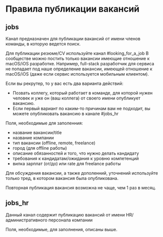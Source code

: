 # Правила публикации вакансий

## jobs

Канал предназначен для публикации вакансий от имени членов команды, в которую ведется поиск.

Для публикации резюме/CV используйте канал #looking_for_a_job
В сообществе можно постить только вакансии имеющие отношение к macOS/iOS разработке.
Например, full-stack разработчик для сервиса не попадает под наше определение вакансии, имеющей отношение к macOS/iOS (даже если сервис используется мобильным клиентом).

Если вы рекрутер, то у вас есть два варианта действий:
 - Позвать коллегу, который работает в команде, для которой нужен человек и уже он (ваш коллега) от своего имени опубликует вакансию.
 - Если первый вариант по каким-то причинам вам не подходит, вы можете опубликовать вакансию в канале #jobs_hr

Поля, необходимые для заполенния:
  - название вакансии/title
  - название компании
  - тип вакансии (offline, remote, freelance)
  - город (для offline работы)
  - описание обязанностей и того, что нужно делать кандидату
  - требования к кандидатам/ожидания к уровню компетенций
  - вилка зарплат (от/до) или rate для freelance работы

Для обсуждения вакансии, а также дополенний, уточнений используйте только тред, в котором вакансия была опубликована.

Повторная публикация вакансия возможна не чаще, чем 1 раз в месяц.

## jobs_hr

Данный канал содержит публикацию вакансий от имени HR/административного персонала компании

Поля, необходимые, для заполнения, описаны выше.
